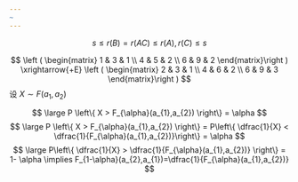 ```yaml
---
~
---
```


$$
s\leq r(B)=r(AC) \leq r(A),r(C) \leq s
$$


$$
\left ( \begin{matrix} 1 & 3 & 1 \\
4 & 5 & 2 \\
6 & 9 & 2
 \end{matrix}\right ) \xrightarrow{+E} \left ( \begin{matrix} 2 & 3 & 1 \\
4 & 6 & 2 \\
6 & 9 & 3
 \end{matrix}\right )
$$
设 $X \sim F(a_{1},a_{2})$

$$
\large P \left\{ X > F_{\alpha}(a_{1},a_{2}) \right\} = \alpha  
$$
$$
\large P \left\{ X > F_{\alpha}(a_{1},a_{2}) \right\} = P\left\{  \dfrac{1}{X} < \dfrac{1}{F_{\alpha}(a_{1},a_{2})}\right\}  = \alpha 
$$
$$
\large P\left\{ \dfrac{1}{X} > \dfrac{1}{F_{\alpha}(a_{1},a_{2})} \right\} = 1- \alpha \implies F_{1-\alpha}(a_{2},a_{1})=\dfrac{1}{F_{\alpha}(a_{1},a_{2})}
$$





